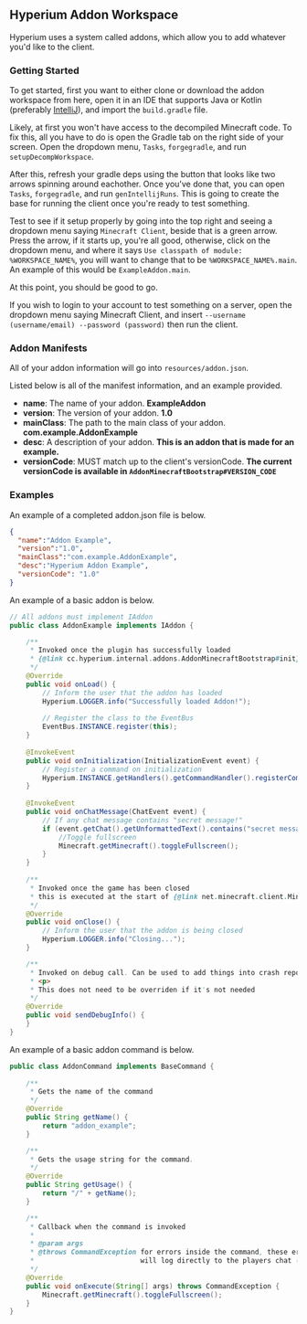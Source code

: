 ## Hyperium Addon Workspace

Hyperium uses a system called addons, which allow you to add whatever you'd like to the client.

### Getting Started

To get started, first you want to either clone or download the addon workspace from here,
open it in an IDE that supports Java or Kotlin (preferably [IntelliJ](https://www.jetbrains.com/idea/)), and import the `build.gradle` file.

Likely, at first you won't have access to the decompiled Minecraft code. To fix this, all you have to do
is open the Gradle tab on the right side of your screen. Open the dropdown menu, `Tasks`, `forgegradle`, and run `setupDecompWorkspace`.

After this, refresh your gradle deps using the button that looks like two arrows spinning around eachother. 
Once you've done that, you can open `Tasks`, `forgegradle`, and run `genIntellijRuns`. This is going to create the base for
running the client once you're ready to test something.

Test to see if it setup properly by going into the top right and seeing a dropdown menu saying `Minecraft Client`, beside that is a green arrow.
Press the arrow, if it starts up, you're all good, otherwise, click on the dropdown menu, and where it says `Use classpath of module: %WORKSPACE_NAME%`,
you will want to change that to be `%WORKSPACE_NAME%.main`. An example of this would be `ExampleAddon.main`.

At this point, you should be good to go.

If you wish to login to your account to test something on a server, open the dropdown menu saying Minecraft Client, and insert
 `--username (username/email) --password (password)` then run the client.

### Addon Manifests

All of your addon information will go into `resources/addon.json`.

Listed below is all of the manifest information, and an example provided.

* **name**: The name of your addon. **ExampleAddon**
* **version**: The version of your addon. **1.0**
* **mainClass**: The path to the main class of your addon. **com.example.AddonExample** 
* **desc**: A description of your addon. **This is an addon that is made for an example.**
* **versionCode**: MUST match up to the client's versionCode. **The current versionCode is available in `AddonMinecraftBootstrap#VERSION_CODE`**


### Examples

An example of a completed addon.json file is below.

```json
{
  "name":"Addon Example",
  "version":"1.0",
  "mainClass":"com.example.AddonExample",
  "desc":"Hyperium Addon Example",
  "versionCode": "1.0"
}
```

An example of a basic addon is below.

```java
// All addons must implement IAddon
public class AddonExample implements IAddon {

    /**
     * Invoked once the plugin has successfully loaded
     * {@link cc.hyperium.internal.addons.AddonMinecraftBootstrap#init}
     */
    @Override
    public void onLoad() {
        // Inform the user that the addon has loaded
        Hyperium.LOGGER.info("Successfully loaded Addon!");
        
        // Register the class to the EventBus
        EventBus.INSTANCE.register(this);
    }
    
    @InvokeEvent
    public void onInitialization(InitializationEvent event) {
        // Register a command on initialization
        Hyperium.INSTANCE.getHandlers().getCommandHandler().registerCommand(new AddonCommand());
    }
    
    @InvokeEvent
    public void onChatMessage(ChatEvent event) {
        // If any chat message contains "secret message!"
        if (event.getChat().getUnformattedText().contains("secret message!")) {
            //Toggle fullscreen
            Minecraft.getMinecraft().toggleFullscreen();
        }
    }
    
    /**
     * Invoked once the game has been closed
     * this is executed at the start of {@link net.minecraft.client.Minecraft#shutdown}
     */
    @Override
    public void onClose() {
        // Inform the user that the addon is being closed
        Hyperium.LOGGER.info("Closing...");
    }

    /**
     * Invoked on debug call. Can be used to add things into crash reports
     * <p>
     * This does not need to be overriden if it's not needed
     */
    @Override
    public void sendDebugInfo() {
    }
}
```

An example of a basic addon command is below.

```java
public class AddonCommand implements BaseCommand {
    
    /**
     * Gets the name of the command
     */
    @Override
    public String getName() {
        return "addon_example";
    }

    /**
     * Gets the usage string for the command.
     */
    @Override
    public String getUsage() {
        return "/" + getName();
    }

    /**
     * Callback when the command is invoked
     *
     * @param args
     * @throws CommandException for errors inside the command, these errors
     *                          will log directly to the players chat (without a prefix)
     */
    @Override
    public void onExecute(String[] args) throws CommandException {
        Minecraft.getMinecraft().toggleFullscreen();
    }
}
```